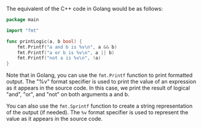 The equivalent of the C++ code in Golang would be as follows:
```go
package main

import "fmt"

func printLogic(a, b bool) {
    fmt.Printf("a and b is %v\n", a && b)
    fmt.Printf("a or b is %v\n", a || b)
    fmt.Printf("not a is %v\n", !a)
}
```
Note that in Golang, you can use the `fmt.Printf` function to print formatted output. The "%v" format specifier is used to print the value of an expression as it appears in the source code. In this case, we print the result of logical "and", "or", and "not" on both arguments a and b. 

You can also use the `fmt.Sprintf` function to create a string representation of the output (if needed). The `%v` format specifier is used to represent the value as it appears in the source code.
